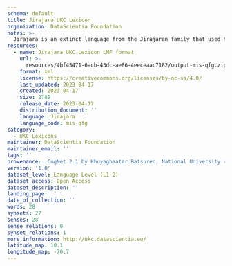 ```yaml
---
schema: default
title: Jirajara UKC Lexicon
organization: DataScientia Foundation
notes: >-
  Jirajara is an extinct language from the Jirajaran family that used to be spoken in South America. The UKC Lexicon of Jirajara is represented as a lexico-semantic network. It consists of words, word senses, synsets, as well as sense-level and synset-level relationships
resources:
  - name: Jirajara UKC Lexicon LMF format
    url: >-
      resources/4bf45471-6acb-43dc-ae86-4eeceaac7182/output-mis-qfg.zip
    format: xml
    license: https://creativecommons.org/licenses/by-nc-sa/4.0/
    last_updated: 2023-04-17
    created: 2023-04-17
    size: 2789
    release_date: 2023-04-17
    distribution_document: ''
    language: Jirajara
    language_code: mis-qfg
category:
  - UKC Lexicons
maintainer: DataScientia Foundation
maintainer_email: ''
tags: ''
provenance: 'CogNet 2.1 by Khuyagbaatar Batsuren, National University of Mongolia (http://cognet.ukc.disi.unitn.it); Native Languages of the Americas 2021.11. by Laura Redish and Orrin Lewis (http://www.native-languages.org); Princeton WordNet 2.1 by Princeton University (https://wordnet.princeton.edu)'
version: '1.0'
dataset_level: Language Level (L1-2)
dataset_access: Open Access
dataset_description: ''
landing_page: ''
date_of_collection: ''
words: 28
synsets: 27
senses: 28
sense_relations: 0
synset_relations: 1
more_information: http://ukc.datascientia.eu/
latitude_map: 10.1
longitude_map: -70.7
---
```


